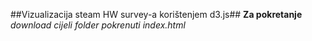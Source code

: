##Vizualizacija steam HW survey-a korištenjem d3.js##
**Za pokretanje**
*download cijeli folder*
*pokrenuti index.html*
